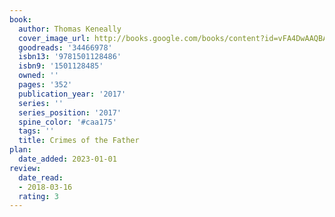 ```yaml
---
book:
  author: Thomas Keneally
  cover_image_url: http://books.google.com/books/content?id=vFA4DwAAQBAJ&printsec=frontcover&img=1&zoom=1&edge=curl&source=gbs_api
  goodreads: '34466978'
  isbn13: '9781501128486'
  isbn9: '1501128485'
  owned: ''
  pages: '352'
  publication_year: '2017'
  series: ''
  series_position: '2017'
  spine_color: '#caa175'
  tags: ''
  title: Crimes of the Father
plan:
  date_added: 2023-01-01
review:
  date_read:
  - 2018-03-16
  rating: 3
---
```

